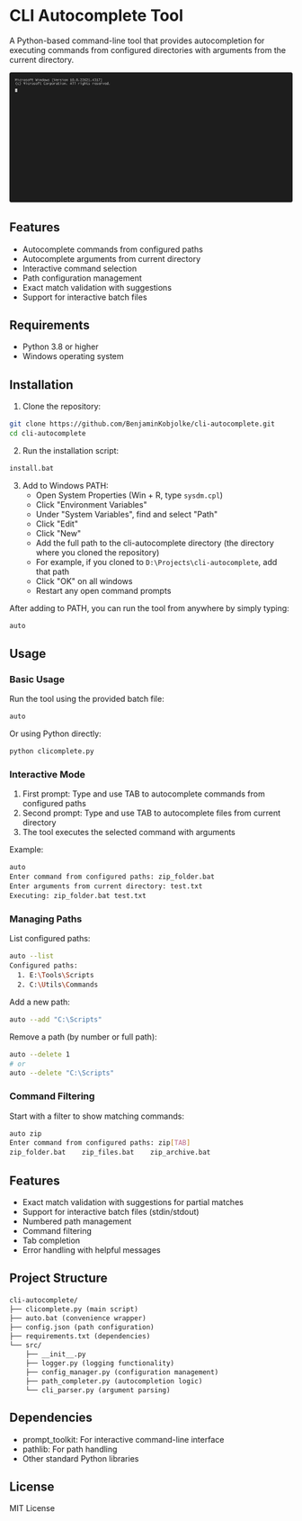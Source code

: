 # CLI Autocomplete Tool

A Python-based command-line tool that provides autocompletion for executing commands from configured directories with arguments from the current directory.

![CLI Autocomplete Tool Demo](media/demo.gif)

## Features

- Autocomplete commands from configured paths
- Autocomplete arguments from current directory
- Interactive command selection
- Path configuration management
- Exact match validation with suggestions
- Support for interactive batch files

## Requirements

- Python 3.8 or higher
- Windows operating system

## Installation

1. Clone the repository:

```bash
git clone https://github.com/BenjaminKobjolke/cli-autocomplete.git
cd cli-autocomplete
```

2. Run the installation script:

```bash
install.bat
```

3. Add to Windows PATH:
   - Open System Properties (Win + R, type `sysdm.cpl`)
   - Click "Environment Variables"
   - Under "System Variables", find and select "Path"
   - Click "Edit"
   - Click "New"
   - Add the full path to the cli-autocomplete directory (the directory where you cloned the repository)
   - For example, if you cloned to `D:\Projects\cli-autocomplete`, add that path
   - Click "OK" on all windows
   - Restart any open command prompts

After adding to PATH, you can run the tool from anywhere by simply typing:

```bash
auto
```

## Usage

### Basic Usage

Run the tool using the provided batch file:

```bash
auto
```

Or using Python directly:

```bash
python clicomplete.py
```

### Interactive Mode

1. First prompt: Type and use TAB to autocomplete commands from configured paths
2. Second prompt: Type and use TAB to autocomplete files from current directory
3. The tool executes the selected command with arguments

Example:

```bash
auto
Enter command from configured paths: zip_folder.bat
Enter arguments from current directory: test.txt
Executing: zip_folder.bat test.txt
```

### Managing Paths

List configured paths:

```bash
auto --list
Configured paths:
  1. E:\Tools\Scripts
  2. C:\Utils\Commands
```

Add a new path:

```bash
auto --add "C:\Scripts"
```

Remove a path (by number or full path):

```bash
auto --delete 1
# or
auto --delete "C:\Scripts"
```

### Command Filtering

Start with a filter to show matching commands:

```bash
auto zip
Enter command from configured paths: zip[TAB]
zip_folder.bat    zip_files.bat    zip_archive.bat
```

## Features

- Exact match validation with suggestions for partial matches
- Support for interactive batch files (stdin/stdout)
- Numbered path management
- Command filtering
- Tab completion
- Error handling with helpful messages

## Project Structure

```
cli-autocomplete/
├── clicomplete.py (main script)
├── auto.bat (convenience wrapper)
├── config.json (path configuration)
├── requirements.txt (dependencies)
└── src/
    ├── __init__.py
    ├── logger.py (logging functionality)
    ├── config_manager.py (configuration management)
    ├── path_completer.py (autocompletion logic)
    └── cli_parser.py (argument parsing)
```

## Dependencies

- prompt_toolkit: For interactive command-line interface
- pathlib: For path handling
- Other standard Python libraries

## License

MIT License
